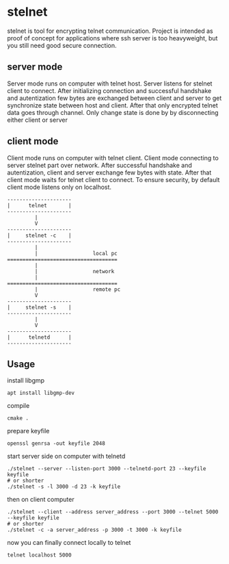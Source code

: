 # stelnet

stelnet is tool for encrypting telnet communication. Project is intended as proof of concept for applications where ssh 
server is too heavyweight, but you still need good secure connection.

## server mode
Server mode runs on computer with telnet host. Server listens for stelnet client to connect. 
After initializing connection and successful handshake and autentization few bytes are 
exchanged between client and server to get synchronize state between host and client.
After that only encrypted telnet data goes through channel. 
Only change state is done by by disconnecting either client or server

## client mode
Client mode runs on computer with telnet client. 
Client mode connecting to server stelnet part over network. After successful handshake and autentization, client and 
server exchange few bytes with state. After that client mode waits for telnet client to connect.
To ensure security, by default client mode listens only on localhost. 

<!-- language: lang-none -->


    ---------------------
    |      telnet       |
    ---------------------
             |
             V        
    ---------------------                         
    |     stelnet -c    |                        
    ---------------------
             |
             |                  local pc
    ====================================            
             |
             |                  network
             |
    ====================================            
             |                  remote pc                  
             V  
    ---------------------                         
    |     stelnet -s    |                        
    ---------------------             
             |
             V        
    ---------------------                         
    |      telnetd      |                        
    ---------------------                                  
    
    
## Usage

install libgmp
```
apt install libgmp-dev
```
compile 
```
cmake .
```
prepare keyfile
```
openssl genrsa -out keyfile 2048
```
start server side on computer with telnetd
```
./stelnet --server --listen-port 3000 --telnetd-port 23 --keyfile keyfile
# or shorter
./stelnet -s -l 3000 -d 23 -k keyfile
```
then on client computer
```
./stelnet --client --address server_address --port 3000 --telnet 5000 --keyfile keyfile
# or shorter
./stelnet -c -a server_address -p 3000 -t 3000 -k keyfile
```
now you can finally connect locally to telnet
```
telnet localhost 5000
```



